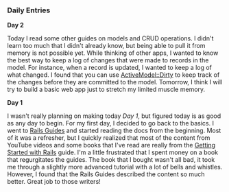 ### Daily Entries

**Day 2**

Today I read some other guides on models and CRUD operations.  I didn't learn too much that I didn't already know, but being able to pull it from memory is not possible yet. While thinking of other apps, I wanted to know the best way to keep a log of changes that were made to records in the model.  For instance, when a record is updated, I wanted to keep a log of what changed.  I found that you can use [ActiveModel::Dirty](http://api.rubyonrails.org/classes/ActiveModel/Dirty.html) to keep track of the changes before they are committed to the model. Tomorrow, I think I will try to build a basic web app just to stretch my limited muscle memory.


**Day 1**

I wasn't really planning on making today _Day 1_, but figured today is as good as any day to begin.  For my first day, I decided to go back to the basics.  I went to [Rails Guides](http://guides.rubyonrails.org) and started reading the docs from the beginning.  Most of it was a refresher, but I quickly realized that most of the content from YouTube videos and some books that I've read are really from the [Getting Started with Rails](http://guides.rubyonrails.org/getting_started.html) guide.  I'm a little frustrated that I spent money on a book that regurgitates the guides.  The book that I bought wasn't all bad, it took me through a slightly more advanced tutorial with a lot of bells and whistles.  However, I found that the Rails Guides described the content so much better.  Great job to those writers!
